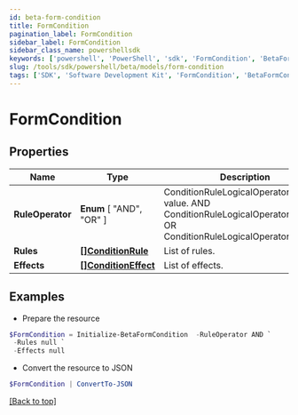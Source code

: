 ```yaml
---
id: beta-form-condition
title: FormCondition
pagination_label: FormCondition
sidebar_label: FormCondition
sidebar_class_name: powershellsdk
keywords: ['powershell', 'PowerShell', 'sdk', 'FormCondition', 'BetaFormCondition'] 
slug: /tools/sdk/powershell/beta/models/form-condition
tags: ['SDK', 'Software Development Kit', 'FormCondition', 'BetaFormCondition']
---
```



# FormCondition

## Properties

Name | Type | Description | Notes
------------ | ------------- | ------------- | -------------
**RuleOperator** |  **Enum** [  "AND",    "OR" ] | ConditionRuleLogicalOperatorType value. AND ConditionRuleLogicalOperatorTypeAnd OR ConditionRuleLogicalOperatorTypeOr | [optional] 
**Rules** | [**[]ConditionRule**](condition-rule) | List of rules. | [optional] 
**Effects** | [**[]ConditionEffect**](condition-effect) | List of effects. | [optional] 

## Examples

- Prepare the resource
```powershell
$FormCondition = Initialize-BetaFormCondition  -RuleOperator AND `
 -Rules null `
 -Effects null
```

- Convert the resource to JSON
```powershell
$FormCondition | ConvertTo-JSON
```


[[Back to top]](#) 

